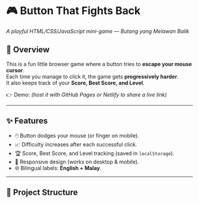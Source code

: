 # 🎮 Button That Fights Back  
*A playful HTML/CSS/JavaScript mini-game — Butang yang Melawan Balik*

## 📌 Overview
This is a fun little browser game where a button tries to **escape your mouse cursor**.  
Each time you manage to click it, the game gets **progressively harder**.  
It also keeps track of your **Score, Best Score, and Level**.  

👉 Demo: *(host it with GitHub Pages or Netlify to share a live link)*

---

## ✨ Features
- 🖱️ Button dodges your mouse (or finger on mobile).
- 📈 Difficulty increases after each successful click.
- 🏆 Score, Best Score, and Level tracking (saved in `localStorage`).
- 📱 Responsive design (works on desktop & mobile).
- 🌐 Bilingual labels: **English + Malay**.

---

## 📂 Project Structure
